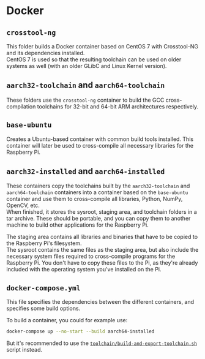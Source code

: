 # Docker

## `crosstool-ng`

This folder builds a Docker container based on CentOS 7 with Crosstool-NG and its dependencies installed.  
CentOS 7 is used so that the resulting toolchain can be used on older systems as well (with an older GLibC and Linux Kernel version).

## `aarch32-toolchain` and `aarch64-toolchain`

These folders use the `crosstool-ng` container to build the GCC cross-compilation toolchains for 32-bit and 64-bit ARM architectures respectively.

## `base-ubuntu`

Creates a Ubuntu-based container with common build tools installed. This container will later be used to cross-compile all necessary libraries for the Raspberry Pi.

## `aarch32-installed` and `aarch64-installed`

These containers copy the toolchains built by the `aarch32-toolchain` and `aarch64-toolchain` containers into a container based on the `base-ubuntu` container and use them to cross-compile all libraries, Python, NumPy, OpenCV, etc.  
When finished, it stores the sysroot, staging area, and toolchain folders in a tar archive. These should be portable, and you can copy them to another machine to build other applications for the Raspberry Pi.

The staging area contains all libraries and binaries that have to be copied to the Raspberry Pi's filesystem.  
The sysroot contains the same files as the staging area, but also include the necessary system files required to cross-compile programs for the Raspberry Pi. You don't have to copy these files to the Pi, as they're already included with the operating system you've installed on the Pi.

## `docker-compose.yml`

This file specifies the dependencies between the different containers, and specifies some build options.

To build a container, you could for example use:
```sh
docker-compose up --no-start --build aarch64-installed
```

But it's recommended to use the [`toolchain/build-and-export-toolchain.sh`](../toolchain/build-and-export-toolchain.sh) script instead.
